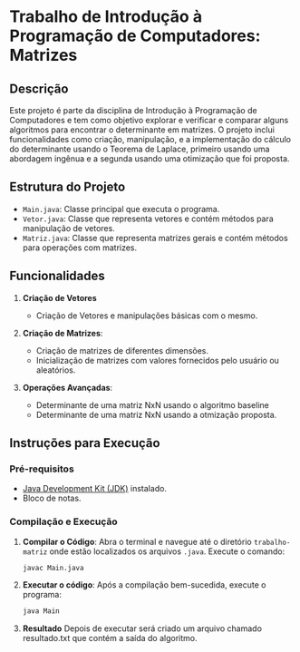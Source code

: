# Trabalho de Introdução à Programação de Computadores: Matrizes

## Descrição

Este projeto é parte da disciplina de Introdução à Programação de Computadores e tem como objetivo explorar e verificar e comparar alguns algoritmos para encontrar o determinante em matrizes. O projeto inclui funcionalidades como criação, manipulação, e a implementação do cálculo do determinante usando o Teorema de Laplace, primeiro usando uma abordagem ingênua e a segunda usando uma otimização que foi proposta.

## Estrutura do Projeto

- `Main.java`: Classe principal que executa o programa.
- `Vetor.java`: Classe que representa vetores e contém métodos para manipulação de vetores.
- `Matriz.java`: Classe que representa matrizes gerais e contém métodos para operações com matrizes.


## Funcionalidades
1. **Criação de Vetores**
   - Criação de Vetores e manipulações básicas com o mesmo.

2. **Criação de Matrizes**:
   - Criação de matrizes de diferentes dimensões.
   - Inicialização de matrizes com valores fornecidos pelo usuário ou aleatórios.

3. **Operações Avançadas**:
   - Determinante de uma matriz NxN usando o algoritmo baseline
   - Determinante de uma matriz NxN usando a otmização proposta.

## Instruções para Execução

### Pré-requisitos

- [Java Development Kit (JDK)](https://www.oracle.com/java/technologies/javase-jdk11-downloads.html) instalado.
- Bloco de notas.

### Compilação e Execução

1. **Compilar o Código**:
   Abra o terminal e navegue até o diretório `trabalho-matriz` onde estão localizados os arquivos `.java`. Execute o comando:

   ```bash
   javac Main.java
   
2. **Executar o código**:
   Após a compilação bem-sucedida, execute o programa:

   ```bash
   java Main
3. **Resultado**
   Depois de executar será criado um arquivo chamado resultado.txt
   que contém a saída do algoritmo.
